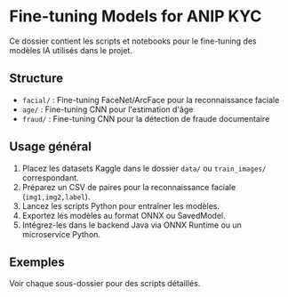 # Fine-tuning Models for ANIP KYC

Ce dossier contient les scripts et notebooks pour le fine-tuning des modèles IA utilisés dans le projet.

## Structure
- `facial/` : Fine-tuning FaceNet/ArcFace pour la reconnaissance faciale
- `age/` : Fine-tuning CNN pour l'estimation d'âge
- `fraud/` : Fine-tuning CNN pour la détection de fraude documentaire

## Usage général
1. Placez les datasets Kaggle dans le dossier `data/` ou `train_images/` correspondant.
2. Préparez un CSV de paires pour la reconnaissance faciale (`img1,img2,label`).
3. Lancez les scripts Python pour entraîner les modèles.
4. Exportez les modèles au format ONNX ou SavedModel.
5. Intégrez-les dans le backend Java via ONNX Runtime ou un microservice Python.

## Exemples
Voir chaque sous-dossier pour des scripts détaillés.
